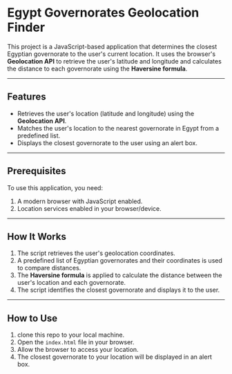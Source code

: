 # Egypt Governorates Geolocation Finder  

This project is a JavaScript-based application that determines the closest Egyptian governorate to the user's current location. It uses the browser's **Geolocation API** to retrieve the user's latitude and longitude and calculates the distance to each governorate using the **Haversine formula**.

---

## Features  
- Retrieves the user's location (latitude and longitude) using the **Geolocation API**.  
- Matches the user's location to the nearest governorate in Egypt from a predefined list.  
- Displays the closest governorate to the user using an alert box.  

---

## Prerequisites  
To use this application, you need:  
1. A modern browser with JavaScript enabled.  
2. Location services enabled in your browser/device.  

---

## How It Works  
1. The script retrieves the user's geolocation coordinates.  
2. A predefined list of Egyptian governorates and their coordinates is used to compare distances.  
3. The **Haversine formula** is applied to calculate the distance between the user's location and each governorate.  
4. The script identifies the closest governorate and displays it to the user.  

---

## How to Use  
1. clone this repo to your local machine.
2. Open the `index.html` file in your browser.
3. Allow the browser to access your location.
4. The closest governorate to your location will be displayed in an alert box.